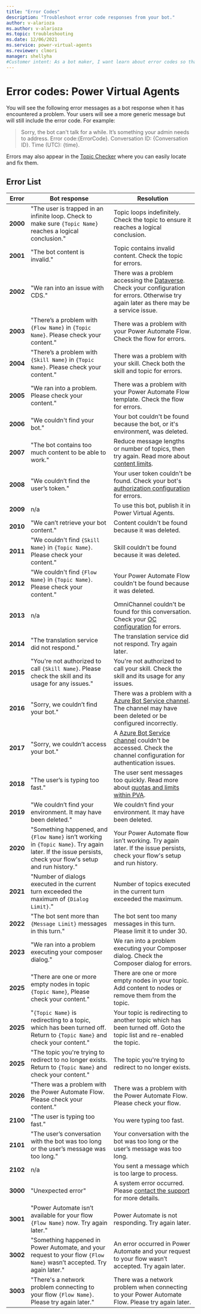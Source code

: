 ```yaml
---
title: "Error Codes"
description: "Troubleshoot error code responses from your bot."
author: v-alarioza
ms.author: v-alarioza
ms.topic: troubleshooting
ms.date: 12/06/2021
ms.service: power-virtual-agents
ms.reviewer: clmori
manager: shellyha
#Customer intent: As a bot maker, I want learn about error codes so that I can resolve issues with my bots.
---
```

# Error codes: Power Virtual Agents

You will see the following error messages as a bot response when it has encountered a problem. Your users will see a more generic message but will still include the error code. For example:
> Sorry, the bot can't talk for a while. It’s something your admin needs to address. Error code:{ErrorCode}. Conversation ID: {Conversation ID}. Time (UTC): {time}.

Errors may also appear in the [Topic Checker](authoring-topic-management.md#topic-errors) where you can easily locate and fix them.

## Error List

<!-- Best viewed and edited without word wrap -->
| Error    | Bot response                                                                                                                                              | Resolution                                                                                                                                                                                                                   |
| -------- | --------------------------------------------------------------------------------------------------------------------------------------------------------- | ---------------------------------------------------------------------------------------------------------------------------------------------------------------------------------------------------------------------------- |
| **2000** | "The user is trapped in an infinite loop. Check to make sure `{Topic Name}` reaches a logical conclusion."                                                | Topic loops indefinitely. Check the topic to ensure it reaches a logical conclusion.                                                                                                                                         |
| **2001** | "The bot content is invalid."                                                                                                                             | Topic contains invalid content. Check the topic for errors.                                                                                                                                                                  |
| **2002** | "We ran into an issue with CDS."                                                                                                                          | There was a problem accessing the [Dataverse](https://docs.microsoft.com/powerapps/maker/data-platform/data-platform-intro). Check your configuration for errors. Otherwise try again later as there may be a service issue. |
| **2003** | "There’s a problem with `{Flow Name}` in `{Topic Name}`. Please check your content."                                                                      | There was a problem with your Power Automate Flow. Check the flow for errors.                                                                                                                                                |
| **2004** | "There’s a problem with `{Skill Name}` in `{Topic Name}`. Please check your content."                                                                     | There was a problem with your skill. Check both the skill and topic for errors.                                                                                                                                              |
| **2005** | "We ran into a problem. Please check your content."                                                                                                       | There was a problem with your Power Automate Flow template. Check the flow for errors.                                                                                                                                       |
| **2006** | "We couldn't find your bot."                                                                                                                              | Your bot couldn't be found because the bot, or it's environment, was deleted.                                                                                                                                                |
| **2007** | "The bot contains too much content to be able to work."                                                                                                   | Reduce message lengths or number of topics, then try again. Read more about [content limits](requirements-quotas.md#power-virtual-agents-web-and-teams-apps-limits).                                                         |
| **2008** | "We couldn’t find the user’s token."                                                                                                                      | Your user token couldn't be found. Check your bot's [authorization configuration](advanced-end-user-authentication.md) for errors.                                                                                           |
| **2009** | n/a                                                                                                                                                       | To use this bot, publish it in Power Virtual Agents.                                                                                                                                                                         |
| **2010** | "We can’t retrieve your bot content."                                                                                                                     | Content couldn't be found because it was deleted.                                                                                                                                                                            |
| **2011** | "We couldn't find `{Skill Name}` in `{Topic Name}`. Please check your content."                                                                           | Skill couldn't be found because it was deleted.                                                                                                                                                                              |
| **2012** | "We couldn't find `{Flow Name}` in `{Topic Name}`. Please check your content."                                                                            | Your Power Automate Flow couldn't be found because it was deleted.                                                                                                                                                           |
| **2013** | n/a                                                                                                                                                       | OmniChannel couldn't be found for this conversation. Check your [OC configuration](configuration-hand-off-omnichannel.md) for errors.                                                                                        |
| **2014** | "The translation service did not respond."                                                                                                                | The translation service did not respond. Try again later.                                                                                                                                                                    |
| **2015** | "You're not authorized to call `{Skill Name}`. Please check the skill and its usage for any issues."                                                      | You're not authorized to call your skill. Check the skill and its usage for any issues.                                                                                                                                      |
| **2016** | "Sorry, we couldn’t find your bot."                                                                                                                       | There was a problem with a [Azure Bot Service channel](publication-connect-bot-to-azure-bot-service-channels.md). The channel may have been deleted or be configured incorrectly.                                            |
| **2017** | "Sorry, we couldn’t access your bot."                                                                                                                     | A [Azure Bot Service channel](publication-connect-bot-to-azure-bot-service-channels.md) couldn't be accessed. Check the channel configuration for authentication issues.                                                       |
| **2018** | "The user’s is typing too fast."                                                                                                                          | The user sent messages too quickly. Read more about [quotas and limits within PVA](requirements-quotas.md).                                                                                                                  |
| **2019** | "We couldn’t find your environment. It may have been deleted."                                                                                            | We couldn’t find your environment. It may have been deleted.                                                                                                                                                                 |
| **2020** | "Something happened, and `{Flow Name}` isn’t working in `{Topic Name}`. Try again later. If the issue persists, check your flow's setup and run history." | Your Power Automate flow isn’t working. Try again later. If the issue persists, check your flow's setup and run history.                                                                                                     |
| **2021** | "Number of dialogs executed in the current turn exceeded the maximum of `{Dialog Limit}`."                                                                | Number of topics executed in the current turn exceeded the maximum.                                                                                                                                                          |
| **2022** | "The bot sent more than `{Message Limit}` messages in this turn."                                                                                         | The bot sent too many messages in this turn. Please limit it to under 30.                                                                                                                                                    |
| **2023** | "We ran into a problem executing your composer dialog."                                                                                                   | We ran into a problem executing your Composer dialog. Check the Composer dialog for errors.                                                                                                                                  |
| **2025** | "There are one or more empty nodes in topic `{Topic Name}`, Please check your content."                                                                   | There are one or more empty nodes in your topic. Add content to nodes or remove them from the topic.                                                                                                                         |
| **2025** | "`{Topic Name}` is redirecting to a topic, which has been turned off. Return to `{Topic Name}` and check your content."                                   | Your topic is redirecting to another topic which has been turned off. Goto the topic list and re-enabled the topic.                                                                                                          |
| **2025** | "The topic you're trying to redirect to no longer exists. Return to `{Topic Name}` and check your content."                                               | The topic you're trying to redirect to no longer exists.                                                                                                                                                                     |
| **2026** | "There was a problem with the Power Automate Flow. Please check your content."                                                                            | There was a problem with the Power Automate Flow. Please check your flow.                                                                                                                                                    |
| **2100** | "The user is typing too fast."                                                                                                                            | You were typing too fast.                                                                                                                                                                                                    |
| **2101** | "The user’s conversation with the bot was too long or the user’s message was too long."                                                                   | Your conversation with the bot was too long or the user’s message was too long.                                                                                                                                              |
| **2102** | n/a                                                                                                                                                       | You sent a message which is too large to process.                                                                                                                                                                            |
| **3000** | "Unexpected error"                                                                                                                                        | A system error occurred. Please [contact the support](fundamentals-support.md) for more details.                                                                                                                             |
| **3001** | "Power Automate isn’t available for your flow `{Flow Name}` now. Try again later."                                                                        | Power Automate is not responding. Try again later.                                                                                                                                                                           |
| **3002** | "Something happened in Power Automate, and your request to your flow `{Flow Name}` wasn’t accepted. Try again later."                                     | An error occurred in Power Automate and your request to your flow wasn’t accepted. Try again later.                                                                                                                          |
| **3003** | "There's a network problem connecting to your flow `{Flow Name}`. Please try again later."                                                                | There was a network problem when connecting to your Power Automate Flow. Please try again later.                                                                                                                             |
